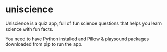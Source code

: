 # uniscience
Uniscience is a quiz app, full of fun science questions that helps you learn science with fun facts.

You need to have Python installed and Pillow & playsound packages downloaded from pip to run the app. 
